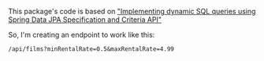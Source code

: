 This package's code is based on ["Implementing dynamic SQL queries using Spring Data JPA Specification and Criteria API"](https://tech.asimio.net/2020/11/21/Implementing-dynamic-SQL-queries-using-Spring-Data-JPA-Specification-and-Criteria-API.html)

So, I'm creating an endpoint to work like this:

    /api/films?minRentalRate=0.5&maxRentalRate=4.99